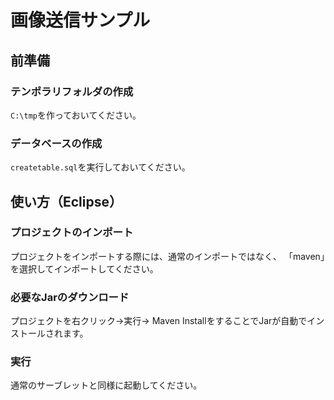 # 画像送信サンプル

## 前準備

### テンポラリフォルダの作成

``C:\tmp``を作っておいてください。

### データベースの作成

``createtable.sql``を実行しておいてください。

## 使い方（Eclipse）

### プロジェクトのインポート

プロジェクトをインポートする際には、通常のインポートではなく、
「maven」を選択してインポートしてください。

### 必要なJarのダウンロード

プロジェクトを右クリック→実行→ Maven InstallをすることでJarが自動でインストールされます。

### 実行

通常のサーブレットと同様に起動してください。

